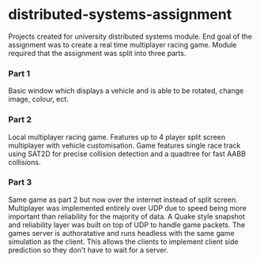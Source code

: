# distributed-systems-assignment

Projects created for university distributed systems module. End goal of the assignment was to create a real time multiplayer racing game.
Module required that the assignment was split into three parts.

### Part 1
Basic window which displays a vehicle and is able to be rotated, change image, colour, ect.

### Part 2
Local multiplayer racing game. Features up to 4 player split screen multiplayer with vehicle customisation. Game features single race track using SAT2D for precise collision detection and a quadtree for fast AABB collisions.

### Part 3
Same game as part 2 but now over the internet instead of split screen. Multiplayer was implemented entirely over UDP due to speed being more important than reliability for the majority of data.
A Quake style snapshot and reliability layer was built on top of UDP to handle game packets. The games server is authoratative and runs headless with the same game simulation as the client. This allows the clients to implement client side prediction so they don't have to wait for a server.
